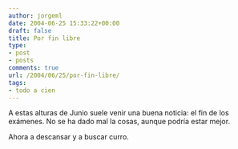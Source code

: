 ```yaml
---
author: jorgeml
date: 2004-06-25 15:33:22+00:00
draft: false
title: Por fin libre
type: 
- post
- posts
comments: true
url: /2004/06/25/por-fin-libre/
tags:
- todo a cien
---
```


A estas alturas de Junio suele venir una buena noticia: el fin de los exámenes. No se ha dado mal la cosas, aunque podría estar mejor.

Ahora a descansar y a buscar curro.
